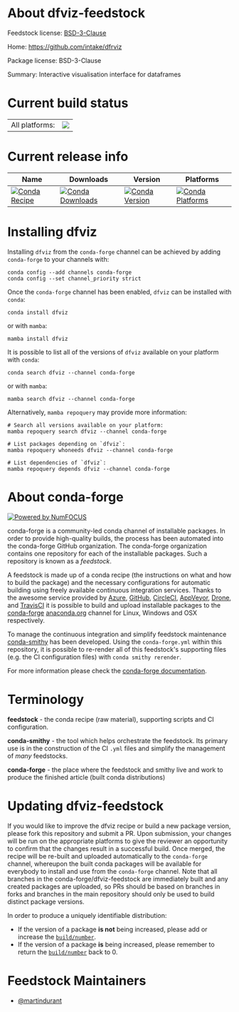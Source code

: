 About dfviz-feedstock
=====================

Feedstock license: [BSD-3-Clause](https://github.com/conda-forge/dfviz-feedstock/blob/main/LICENSE.txt)

Home: https://github.com/intake/dfrviz

Package license: BSD-3-Clause

Summary: Interactive visualisation interface for dataframes

Current build status
====================


<table><tr><td>All platforms:</td>
    <td>
      <a href="https://dev.azure.com/conda-forge/feedstock-builds/_build/latest?definitionId=7093&branchName=main">
        <img src="https://dev.azure.com/conda-forge/feedstock-builds/_apis/build/status/dfviz-feedstock?branchName=main">
      </a>
    </td>
  </tr>
</table>

Current release info
====================

| Name | Downloads | Version | Platforms |
| --- | --- | --- | --- |
| [![Conda Recipe](https://img.shields.io/badge/recipe-dfviz-green.svg)](https://anaconda.org/conda-forge/dfviz) | [![Conda Downloads](https://img.shields.io/conda/dn/conda-forge/dfviz.svg)](https://anaconda.org/conda-forge/dfviz) | [![Conda Version](https://img.shields.io/conda/vn/conda-forge/dfviz.svg)](https://anaconda.org/conda-forge/dfviz) | [![Conda Platforms](https://img.shields.io/conda/pn/conda-forge/dfviz.svg)](https://anaconda.org/conda-forge/dfviz) |

Installing dfviz
================

Installing `dfviz` from the `conda-forge` channel can be achieved by adding `conda-forge` to your channels with:

```
conda config --add channels conda-forge
conda config --set channel_priority strict
```

Once the `conda-forge` channel has been enabled, `dfviz` can be installed with `conda`:

```
conda install dfviz
```

or with `mamba`:

```
mamba install dfviz
```

It is possible to list all of the versions of `dfviz` available on your platform with `conda`:

```
conda search dfviz --channel conda-forge
```

or with `mamba`:

```
mamba search dfviz --channel conda-forge
```

Alternatively, `mamba repoquery` may provide more information:

```
# Search all versions available on your platform:
mamba repoquery search dfviz --channel conda-forge

# List packages depending on `dfviz`:
mamba repoquery whoneeds dfviz --channel conda-forge

# List dependencies of `dfviz`:
mamba repoquery depends dfviz --channel conda-forge
```


About conda-forge
=================

[![Powered by
NumFOCUS](https://img.shields.io/badge/powered%20by-NumFOCUS-orange.svg?style=flat&colorA=E1523D&colorB=007D8A)](https://numfocus.org)

conda-forge is a community-led conda channel of installable packages.
In order to provide high-quality builds, the process has been automated into the
conda-forge GitHub organization. The conda-forge organization contains one repository
for each of the installable packages. Such a repository is known as a *feedstock*.

A feedstock is made up of a conda recipe (the instructions on what and how to build
the package) and the necessary configurations for automatic building using freely
available continuous integration services. Thanks to the awesome service provided by
[Azure](https://azure.microsoft.com/en-us/services/devops/), [GitHub](https://github.com/),
[CircleCI](https://circleci.com/), [AppVeyor](https://www.appveyor.com/),
[Drone](https://cloud.drone.io/welcome), and [TravisCI](https://travis-ci.com/)
it is possible to build and upload installable packages to the
[conda-forge](https://anaconda.org/conda-forge) [anaconda.org](https://anaconda.org/)
channel for Linux, Windows and OSX respectively.

To manage the continuous integration and simplify feedstock maintenance
[conda-smithy](https://github.com/conda-forge/conda-smithy) has been developed.
Using the ``conda-forge.yml`` within this repository, it is possible to re-render all of
this feedstock's supporting files (e.g. the CI configuration files) with ``conda smithy rerender``.

For more information please check the [conda-forge documentation](https://conda-forge.org/docs/).

Terminology
===========

**feedstock** - the conda recipe (raw material), supporting scripts and CI configuration.

**conda-smithy** - the tool which helps orchestrate the feedstock.
                   Its primary use is in the construction of the CI ``.yml`` files
                   and simplify the management of *many* feedstocks.

**conda-forge** - the place where the feedstock and smithy live and work to
                  produce the finished article (built conda distributions)


Updating dfviz-feedstock
========================

If you would like to improve the dfviz recipe or build a new
package version, please fork this repository and submit a PR. Upon submission,
your changes will be run on the appropriate platforms to give the reviewer an
opportunity to confirm that the changes result in a successful build. Once
merged, the recipe will be re-built and uploaded automatically to the
`conda-forge` channel, whereupon the built conda packages will be available for
everybody to install and use from the `conda-forge` channel.
Note that all branches in the conda-forge/dfviz-feedstock are
immediately built and any created packages are uploaded, so PRs should be based
on branches in forks and branches in the main repository should only be used to
build distinct package versions.

In order to produce a uniquely identifiable distribution:
 * If the version of a package **is not** being increased, please add or increase
   the [``build/number``](https://docs.conda.io/projects/conda-build/en/latest/resources/define-metadata.html#build-number-and-string).
 * If the version of a package **is** being increased, please remember to return
   the [``build/number``](https://docs.conda.io/projects/conda-build/en/latest/resources/define-metadata.html#build-number-and-string)
   back to 0.

Feedstock Maintainers
=====================

* [@martindurant](https://github.com/martindurant/)

